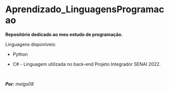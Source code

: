 # Aprendizado_LinguagensProgramacao

**Repositório dedicado ao meu estudo de programação.**

 Linguagens disponíveis:
 
* Python 

* C# - Linguagem utilizada no back-end Projeto Integrador SENAI 2022. 
       

<br />

***Por:*** *melgs08*
